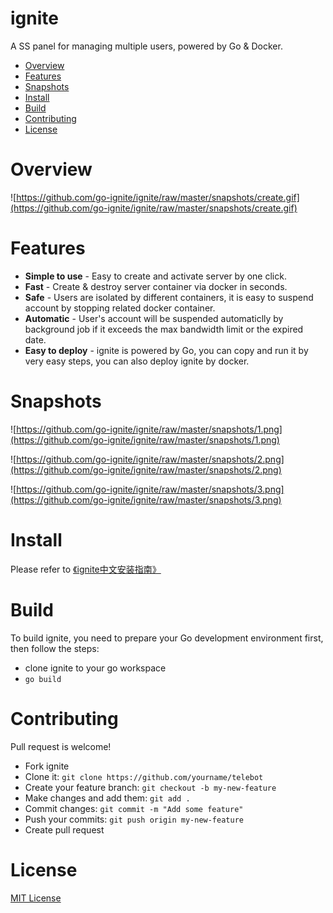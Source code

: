 # ignite
A SS panel for managing multiple users, powered by Go &amp; Docker.

* [Overview](#overview)
* [Features](#features)
* [Snapshots](#snapshots)
* [Install](#install)
* [Build](#build)
* [Contributing](#contributing)
* [License](#license)

# Overview

![https://github.com/go-ignite/ignite/raw/master/snapshots/create.gif](https://github.com/go-ignite/ignite/raw/master/snapshots/create.gif)

# Features

* __Simple to use__ - Easy to create and activate server by one click.
* __Fast__ - Create & destroy server container via docker in seconds.
* __Safe__ - Users are isolated by different containers, it is easy to suspend account by stopping related docker container.
* __Automatic__ - User's account will be suspended automaticlly by background job if it exceeds the max bandwidth limit or the expired date.
* __Easy to deploy__ - ignite is powered by Go, you can copy and run it by very easy steps, you can also deploy ignite by docker.

# Snapshots

![https://github.com/go-ignite/ignite/raw/master/snapshots/1.png](https://github.com/go-ignite/ignite/raw/master/snapshots/1.png)

![https://github.com/go-ignite/ignite/raw/master/snapshots/2.png](https://github.com/go-ignite/ignite/raw/master/snapshots/2.png)

![https://github.com/go-ignite/ignite/raw/master/snapshots/3.png](https://github.com/go-ignite/ignite/raw/master/snapshots/3.png)

# Install

Please refer to [《ignite中文安装指南》](https://github.com/go-ignite/ignite/wiki/ignite%E4%B8%AD%E6%96%87%E5%AE%89%E8%A3%85%E6%8C%87%E5%8D%97)

# Build

To build ignite, you need to prepare your Go development environment first, then follow the steps:

* clone ignite to your go workspace
* ```go build```

# Contributing

Pull request is welcome!

* Fork ignite
* Clone it: ```git clone https://github.com/yourname/telebot```
* Create your feature branch: ```git checkout -b my-new-feature```
* Make changes and add them: ```git add .```
* Commit changes: ```git commit -m "Add some feature"```
* Push your commits: ```git push origin my-new-feature```
* Create pull request

# License
[MIT License](https://github.com/go-ignite/ignite/blob/master/LICENSE)
